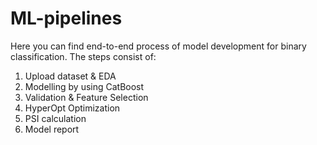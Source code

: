# ML-pipelines

Here you can find end-to-end process of model development for binary classification.
The steps consist of:
1. Upload dataset & EDA
2. Modelling by using CatBoost
3. Validation & Feature Selection
4. HyperOpt Optimization
5. PSI calculation
6. Model report



